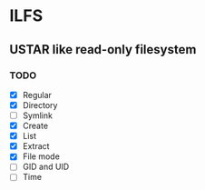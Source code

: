 # ILFS
## USTAR like read-only filesystem

### TODO
- [x] Regular
- [x] Directory
- [ ] Symlink
- [x] Create
- [x] List
- [x] Extract
- [x] File mode
- [ ] GID and UID
- [ ] Time